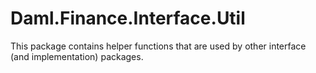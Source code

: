 # Daml.Finance.Interface.Util

This package contains helper functions that are used by other interface (and implementation)
packages.
